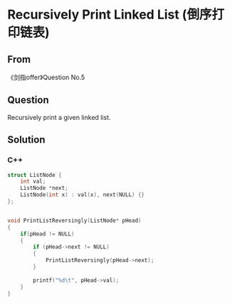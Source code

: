 # Recursively Print Linked List (倒序打印链表) 



## From

《剑指offer》Question No.5



## Question

Recursively print a given linked list.



## Solution  



### C++

```c++
struct ListNode {
    int val;
    ListNode *next;
    ListNode(int x) : val(x), next(NULL) {}
};


void PrintListReversingly(ListNode* pHead)
{
    if(pHead != NULL)
    {
        if (pHead->next != NULL)
        {
            PrintListReversingly(pHead->next);
        }
        
        printf("%d\t", pHead->val);
    }
}
```

